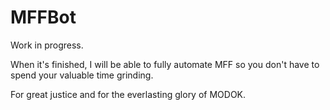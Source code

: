# MFFBot
Work in progress.

When it's finished, I will be able to fully automate MFF so you don't have to spend your valuable time grinding.

For great justice and for the everlasting glory of MODOK.

